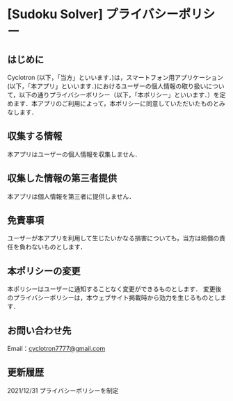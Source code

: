 # [Sudoku Solver] プライバシーポリシー

## はじめに
Cyclotron (以下，「当方」といいます．)は，スマートフォン用アプリケーション(以下，「本アプリ」といいます．)におけるユーザーの個人情報の取り扱いについて，以下の通りプライバシーポリシー（以下，「本ポリシー」といいます．）を定めます．本アプリのご利用によって，本ポリシーに同意していただいたものとみなします．

## 収集する情報
本アプリはユーザーの個人情報を収集しません．

## 収集した情報の第三者提供
本アプリは個人情報を第三者に提供しません．

## 免責事項
ユーザーが本アプリを利用して生じたいかなる損害についても，当方は賠償の責任を負わないものとします．

## 本ポリシーの変更
本ポリシーはユーザーに通知することなく変更ができるものとします．
変更後のプライバシーポリシーは，本ウェブサイト掲載時から効力を生じるものとします．

## お問い合わせ先
Email：cyclotron7777@gmail.com

## 更新履歴
2021/12/31 プライバシーポリシーを制定
